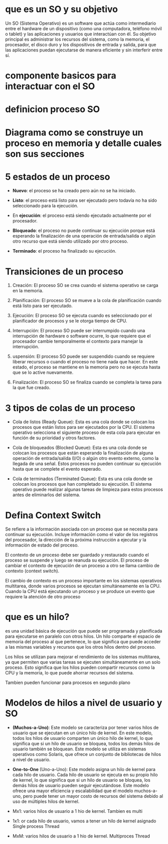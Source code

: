 # que es un SO y su objetivo
Un SO (Sistema Operativo) es un software que actúa como intermediario entre el hardware de un dispositivo (como una computadora, teléfono móvil o tablet) y las aplicaciones y usuarios que interactúan con él. Su objetivo principal es administrar los recursos del sistema, como la memoria, el procesador, el disco duro y los dispositivos de entrada y salida, para que las aplicaciones puedan ejecutarse de manera eficiente y sin interferir entre sí.

# componente basicos para interactuar con el SO

# definicion proceso SO

# Diagrama como se construye un proceso en memoria y detalle  cuales son sus secciones

# 5 estados de un proceso
- **Nuevo**: el proceso se ha creado pero aún no se ha iniciado.

- **Listo**: el proceso está listo para ser ejecutado pero todavía no ha sido seleccionado para la ejecución.

- En **ejecución**: el proceso está siendo ejecutado actualmente por el procesador.

- **Bloqueado**: el proceso no puede continuar su ejecución porque está esperando la finalización de una operación de entrada/salida o algún otro recurso que está siendo utilizado por otro proceso.

- **Terminado**: el proceso ha finalizado su ejecución.

# Transiciones de un proceso
1. Creación: El proceso SO se crea cuando el sistema operativo se carga en la memoria.

2. Planificación: El proceso SO se mueve a la cola de planificación cuando está listo para ser ejecutado.

3. Ejecución: El proceso SO se ejecuta cuando es seleccionado por el planificador de procesos y se le otorga tiempo de CPU.

4. Interrupción: El proceso SO puede ser interrumpido cuando una interrupción de hardware o software ocurre, lo que requiere que el procesador cambie temporalmente el contexto para manejar la interrupción.

5. uspensión: El proceso SO puede ser suspendido cuando se requiere liberar recursos o cuando el proceso no tiene nada que hacer. En este estado, el proceso se mantiene en la memoria pero no se ejecuta hasta que se lo active nuevamente.

6. Finalización: El proceso SO se finaliza cuando se completa la tarea para la que fue creado.

# 3 tipos de colas  de un proceso
- Cola de listos (Ready Queue): Esta es una cola donde se colocan los procesos que están listos para ser ejecutados por la CPU. El sistema operativo selecciona el siguiente proceso de esta cola para ejecutar en función de su prioridad y otros factores.

- Cola de bloqueados (Blocked Queue): Esta es una cola donde se colocan los procesos que están esperando la finalización de alguna operación de entrada/salida (I/O) o algún otro evento externo, como la llegada de una señal. Estos procesos no pueden continuar su ejecución hasta que se complete el evento esperado.

- Cola de terminados (Terminated Queue): Esta es una cola donde se colocan los procesos que han completado su ejecución. El sistema operativo puede realizar algunas tareas de limpieza para estos procesos antes de eliminarlos del sistema.

# Defina Context Switch 
Se refiere a la información asociada con un proceso que se necesita para continuar su ejecución. Incluye información como el valor de los registros del procesador, la dirección de la próxima instrucción a ejecutar y la información de estado del proceso.

El contexto de un proceso debe ser guardado y restaurado cuando el proceso se suspende y luego se reanuda su ejecución. El proceso de cambiar el contexto de ejecución de un proceso a otro se llama cambio de contexto (context switch).

El cambio de contexto es un proceso importante en los sistemas operativos multitarea, donde varios procesos se ejecutan simultáneamente en la CPU. Cuando la CPU está ejecutando un proceso y se produce un evento que requiere la atención de otro proceso

# que es un hilo?

es una unidad básica de ejecución que puede ser programada y planificada para ejecutarse en paralelo con otros hilos. Un hilo comparte el espacio de memoria del proceso al que pertenece, lo que significa que puede acceder a las mismas variables y recursos que los otros hilos dentro del proceso.

Los hilos se utilizan para mejorar el rendimiento de los sistemas multitarea, ya que permiten que varias tareas se ejecuten simultáneamente en un solo proceso. Esto significa que los hilos pueden compartir recursos como la CPU y la memoria, lo que puede ahorrar recursos del sistema.

Tambien pueden funcionar para procesos en segundo plano

# Modelos de hilos a nivel de usuario y SO
- **(Muchos-a-Uno)**: Este modelo se caracteriza por tener varios hilos de usuario que se ejecutan en un único hilo de kernel. En este modelo, todos los hilos de usuario comparten un único hilo de kernel, lo que significa que si un hilo de usuario se bloquea, todos los demás hilos de usuario también se bloquean. Este modelo se utiliza en sistemas operativos como Solaris, que ofrece un conjunto de bibliotecas de hilos a nivel de usuario.

-  **One-to-One** (Uno-a-Uno): Este modelo asigna un hilo de kernel para cada hilo de usuario. Cada hilo de usuario se ejecuta en su propio hilo de kernel, lo que significa que si un hilo de usuario se bloquea, los demás hilos de usuario pueden seguir ejecutándose. Este modelo ofrece una mayor eficiencia y escalabilidad que el modelo muchos-a-uno, pero puede tener un mayor costo de recursos del sistema debido al uso de múltiples hilos de kernel. 

- Mx1: varios hilos de usuario a 1 hio de kernel. Tambien es multi
- 1x1: or cada hilo de usuario, vamos a tener un hilo de kernel asignado Single process Thread
- MxM: varios hilos de usuario a 1 hio de kernel. Multiproces Thread